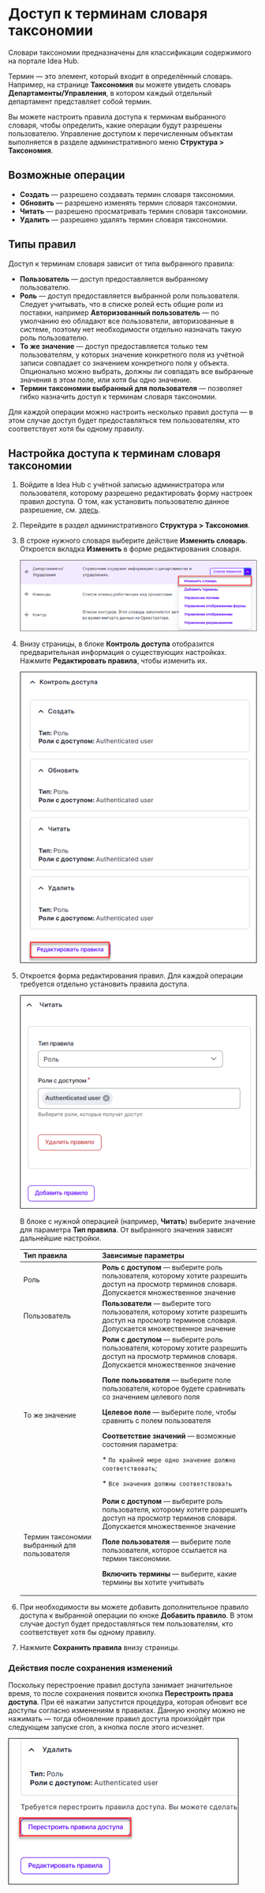# Доступ к терминам словаря таксономии

Словари таксономии предназначены для классификации содержимого на портале Idea Hub.

Термин — это элемент, который входит в определённый словарь. Например, на странице **Таксономия** вы можете увидеть словарь **Департаменты/Управления**, в котором каждый отдельный департамент представляет собой термин. 

Вы можете настроить правила доступа к терминам выбранного словаря, чтобы определить, какие операции будут разрешены пользователю. Управление доступом к перечисленным объектам выполняется в разделе административного меню **Структура > Таксономия**.


## Возможные операции
* **Создать** — разрешено создавать термин словаря таксономии.
* **Обновить** — разрешено изменять термин словаря таксономии.
* **Читать** — разрешено просматривать термин словаря таксономии.
* **Удалить** — разрешено удалять термин словаря таксономии.

## Типы правил
Доступ к терминам словаря зависит от типа выбранного правила:
* **Пользователь** — доступ предоставляется выбранному пользователю.
* **Роль** — доступ предоставляется выбранной роли пользователя. Следует учитывать, что в списке ролей есть общие роли из поставки, например **Авторизованный пользователь** — по умолчанию ею обладают все пользователи, авторизованные в системе, поэтому нет необходимости отдельно назначать такую роль пользователю.
* **То же значение** — доступ предоставляется только тем пользователям, у которых значение конкретного поля из учётной записи совпадает со значением конкретного поля у объекта. Опционально можно выбрать, должны ли совпадать все выбранные значения в этом поле, или хотя бы одно значение. 
* **Термин таксономии выбранный для пользователя** — позволяет гибко назначить доступ к терминам словаря таксономии. 

Для каждой операции можно настроить несколько правил доступа — в этом случае доступ будет предоставляться тем пользователям, кто соответствует хотя бы одному правилу. 

## Настройка доступа к терминам словаря таксономии

1. Войдите в Idea Hub с учётной записью администратора или пользователя, которому разрешено редактировать форму настроек правил доступа. О том, как установить пользователю данное разрешение, см. [здесь](https://github.com/PrimoRPA/Docs.Rus/blob/2208-%D0%B4%D0%BE%D0%BF%D0%BE%D0%BB%D0%BD%D0%B8%D1%82%D1%8C-%D1%80%D0%B0%D0%B7%D0%B4%D0%B5%D0%BB-%D0%B0%D0%B4%D0%BC%D0%B8%D0%BD%D0%B8%D1%81%D1%82%D1%80%D0%B0%D1%82%D0%BE%D1%80%D0%B0%D0%BC-%D0%B4%D0%BB%D1%8F-%D0%B8%D0%B4%D0%B5%D0%B0-%D1%85%D0%B0%D0%B1%D0%B0/idea-hub/admin/users/access-rights.md#%D0%BD%D0%B0%D1%81%D1%82%D1%80%D0%BE%D0%B9%D0%BA%D0%B0-%D0%BF%D1%80%D0%B0%D0%B2-%D0%B4%D0%BE%D1%81%D1%82%D1%83%D0%BF%D0%B0-%D0%BA-%D1%84%D0%BE%D1%80%D0%BC%D0%B5-%D0%BF%D1%80%D0%B0%D0%B2%D0%B8%D0%BB-primo).
1. Перейдите в раздел административного **Структура > Таксономия**.
1. В строке нужного словаря выберите действие **Изменить словарь**. Откроется вкладка **Изменить** в форме редактирования словаря.

   ![](<../../../idea-hub/resources/admin/users/taxonomy-edit.png>)

1. Внизу страницы, в блоке **Контроль доступа** отобразится предварительная информация о существующих настройках. Нажмите **Редактировать правила**, чтобы изменить их.

   ![](<../../../idea-hub/resources/admin/users/taxonomy-accesscontrol.png>)

1. Откроется форма редактирования правил. Для каждой операции требуется отдельно установить правила доступа.

    ![](<../../../idea-hub/resources/admin/users/access-rules-read.png>)
   
   В блоке с нужной операцией (например, **Читать**) выберите значение для параметра **Тип правила**. От выбранного значения зависят дальнейшие настройки.

   | Тип правила                                   | Зависимые параметры                                                                                                                              |
   | --------------------------------------------- | ------------------------------------------------------------------------------------------------------------------------------------------------ |
   | Роль                                          | **Роль с доступом** — выберите роль пользователя, которому хотите разрешить доступ на просмотр терминов словаря. Допускается множественное значение  |
   | Пользователь                                  | **Пользователи** — выберите того пользователя, которому хотите разрешить доступ на просмотр терминов словаря. Допускается множественное значение     |
   | То же значение                                | **Роли с доступом** — выберите роль пользователя, которому хотите разрешить доступ на просмотр терминов словаря. Допускается множественное значение  <p> **Поле пользователя** — выберите поле пользователя, которое будете сравнивать со значением целевого поля </p>  <p> **Целевое поле** — выберите поле, чтобы сравнить с полем пользователя </p> <p> **Соответствие значений** — возможные состояния параметра:</p> <p>* `По крайней мере одно значение должно соответствовать`; </p> <p> * `Все значения должны соответствовать` </p>  |
   | Термин таксономии выбранный для пользователя  | **Роли с доступом** — выберите роль пользователя, которому хотите разрешить доступ на просмотр терминов словаря. Допускается множественное значение  <p> **Поле пользователя** — выберите поле пользователя, которое ссылается на термин таксономии. </p>  <p> **Включить термины** — выберите, какие термины вы хотите учитывать </p> |

1. При необходимости вы можете добавить дополнительное правило доступа к выбранной операции по кноке **Добавить правило**. В этом случае доступ будет предоставляться тем пользователям, кто соответствует хотя бы одному правилу. 
1. Нажмите **Сохранить правила** внизу страницы.


### Действия после сохранения изменений
Поскольку перестроение правил доступа занимает значительное время, то после сохранения появится кнопка **Перестроить права доступа**. При её нажатии запустится процедура, которая обновит все доступы согласно изменениям в правилах. Данную кнопку можно не нажимать — тогда обновление правил доступа произойдёт при следующем запуске cron, а кнопка после этого исчезнет.

![](<../../../idea-hub/resources/admin/users/rebuild-rules-button.png>)

